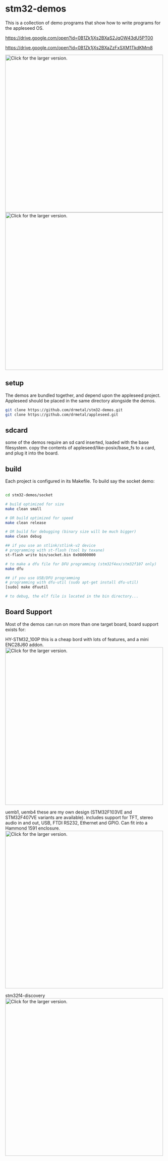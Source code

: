 stm32-demos
===========

This is a collection of demo programs that show how to write programs for the appleseed OS.

https://drive.google.com/open?id=0B1Zk1jXs2BXaS2JqOW43dU5PT00

https://drive.google.com/open?id=0B1Zk1jXs2BXaZzFxSXM1TkdKMm8

<a href="https://drive.google.com/uc?export=view&id=0B1Zk1jXs2BXaS2JqOW43dU5PT00"><img src="https://drive.google.com/uc?export=view&id=0B1Zk1jXs2BXaS2JqOW43dU5PT00" style="width: 500px; max-width: 100%; height: auto" title="Click for the larger version." /></a>
<img src="https://drive.google.com/uc?export=view&id=0B1Zk1jXs2BXaWU9YeEZyUlQ4QmM" style="width: 500px; max-width: 100%; height: auto" title="Click for the larger version." />

<a href="https://drive.google.com/uc?export=view&id=0B1Zk1jXs2BXaZzFxSXM1TkdKMm8"></a>

setup
-----

The demos are bundled together, and depend upon the appleseed project. Appleseed should be placed in the same directory alongside the demos.

```bash
git clone https://github.com/drmetal/stm32-demos.git
git clone https://github.com/drmetal/appleseed.git
```

sdcard
------

some of the demos require an sd card inserted, loaded with the base filesystem.
copy the contents of appleseed/like-posix/base_fs to a card, and plug it into the board.

build
-----
  
Each project is configured in its Makefile. To build say the socket demo:

``` bash 
	
cd stm32-demos/socket

# build optimized for size
make clean small

# OR build optimized for speed
make clean release

# OR build for debugging (binary size will be much bigger)
make clean debug

## if you use an stlink/stlink-v2 device
# programming with st-flash (tool by texane)
st-flash write bin/socket.bin 0x08000000

# to make a dfu file for DFU programming (stm32f4xx/stm32f107 only)
make dfu

## if you use USB/DFU programming
# programming with dfu-util (sudo apt-get install dfu-util)
[sudo] make dfuutil

# to debug, the elf file is located in the bin directory...

```
Board Support
-------------

Most of the demos can run on more than one target board, board support exists for:

HY-STM32_100P this is a cheap bord with lots of features, and a mini ENC28J60 addon.
<a href="https://drive.google.com/uc?export=view&id=0B1Zk1jXs2BXaUUtaTU40YmZiZDQ"><img src="https://drive.google.com/uc?export=view&id=0B1Zk1jXs2BXaUUtaTU40YmZiZDQ" style="width: 500px; max-width: 100%; height: auto" title="Click for the larger version." /></a>

uemb1, uemb4 these are my own design (STM32F103VE and STM32F407VE variants are available). includes support for TFT, stereo audio in and out, USB, FTDI RS232, Ethernet and GPIO. Can fit into a Hammond 1591 enclosure.
 <a href="https://drive.google.com/uc?export=view&id=0B1Zk1jXs2BXaWU9YeEZyUlQ4QmM"><img src="https://drive.google.com/uc?export=view&id=0B1Zk1jXs2BXaWU9YeEZyUlQ4QmM" style="width: 500px; max-width: 100%; height: auto" title="Click for the larger version." /></a>

stm32f4-discovery
<a href="https://drive.google.com/uc?export=view&id=0B1Zk1jXs2BXaZzFxSXM1TkdKMm8"><img src="https://drive.google.com/uc?export=view&id=0B1Zk1jXs2BXaZzFxSXM1TkdKMm8" style="width: 500px; max-width: 100%; height: auto" title="Click for the larger version." /></a>



